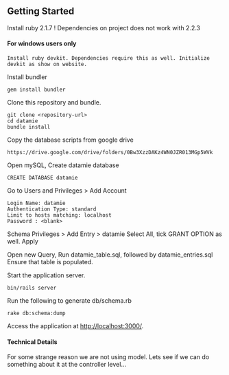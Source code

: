 ## Getting Started

Install ruby 2.1.7 !
Dependencies on project does not work with 2.2.3

#### For windows users only
    
    Install ruby devkit. Dependencies require this as well. Initialize devkit as show on website.

Install bundler

    gem install bundler

Clone this repository and bundle.

    git clone <repository-url>
    cd datamie
    bundle install

Copy the database scripts from google drive

    https://drive.google.com/drive/folders/0Bw3XzzDAKz4WN0JZR013MGp5WVk
    
Open mySQL, Create datamie database

    CREATE DATABASE datamie

Go to Users and Privileges > Add Account

    Login Name: datamie
    Authentication Type: standard
    Limit to hosts matching: localhost
    Password : <blank>
Schema Privileges > Add Entry > datamie
Select All, tick GRANT OPTION as well.
Apply

Open new Query, Run datamie_table.sql, followed by datamie_entries.sql
Ensure that table is populated.

Start the application server.

    bin/rails server

Run the following to generate db/schema.rb

    rake db:schema:dump

Access the application at [http://localhost:3000/](http://localhost:3000/).

#### Technical Details
For some strange reason we are not using model.
Lets see if we can do something about it at the controller level...
